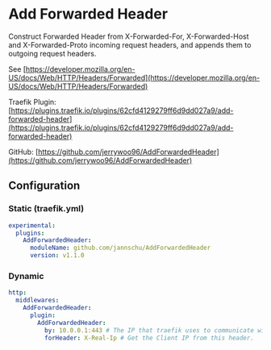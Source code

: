 # Add Forwarded Header

Construct Forwarded Header from X-Forwarded-For, X-Forwarded-Host and X-Forwarded-Proto incoming request headers, and appends them to outgoing request headers.

See [https://developer.mozilla.org/en-US/docs/Web/HTTP/Headers/Forwarded](https://developer.mozilla.org/en-US/docs/Web/HTTP/Headers/Forwarded)

Traefik Plugin: [https://plugins.traefik.io/plugins/62cfd4129279ff6d9dd027a9/add-forwarded-header](https://plugins.traefik.io/plugins/62cfd4129279ff6d9dd027a9/add-forwarded-header)

GitHub: [https://github.com/jerrywoo96/AddForwardedHeader](https://github.com/jerrywoo96/AddForwardedHeader)

## Configuration

### Static (traefik.yml)

```yaml
experimental:
  plugins:
    AddForwardedHeader:
      moduleName: github.com/jannschu/AddForwardedHeader
      version: v1.1.0
```

### Dynamic

```yaml
http:
  middlewares:
    AddForwardedHeader:
      plugin:
        AddForwardedHeader:
          by: 10.0.0.1:443 # The IP that traefik uses to communicate with the destination server.
          forHeader: X-Real-Ip # Get the Client IP from this header.
```
